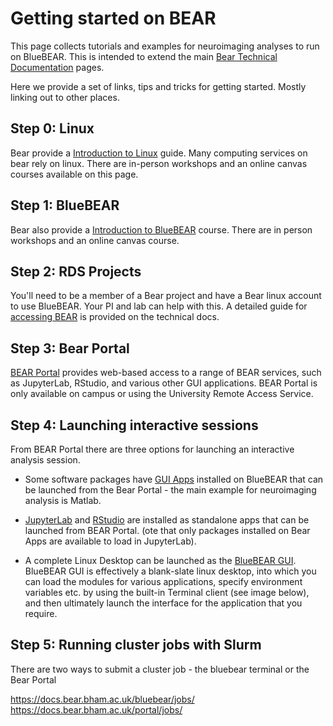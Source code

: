 # Getting started on BEAR

This page collects tutorials and examples for neuroimaging analyses to run on BlueBEAR. This is intended to extend the main [Bear Technical Documentation](https://docs.bear.bham.ac.uk/) pages.

Here we provide a set of links, tips and tricks for getting started. Mostly linking out to other places.

## Step 0: Linux

Bear provide a [Introduction to Linux](https://intranet.birmingham.ac.uk/it/teams/infrastructure/research/bear/bear-training/intro-linux.aspx) guide. Many computing services on bear rely on linux. There are in-person workshops and an online canvas courses available on this page.

## Step 1: BlueBEAR

Bear also provide a [Introduction to BlueBEAR](https://intranet.birmingham.ac.uk/it/teams/infrastructure/research/bear/bear-training/necessities.aspx) course. There are in person workshops and an online canvas course.

## Step 2: RDS Projects

You'll need to be a member of a Bear project and have a Bear linux account to use BlueBEAR. Your PI and lab can help with this. A detailed guide for [accessing BEAR](https://docs.bear.bham.ac.uk/bluebear/accessing/) is provided on the technical docs.

## Step 3: Bear Portal

[BEAR Portal](https://docs.bear.bham.ac.uk/portal/accessing/)  provides web-based access to a range of BEAR services, such as JupyterLab, RStudio, and various other GUI applications. BEAR Portal is only available on campus or using the University Remote Access Service.

## Step 4: Launching interactive sessions

From BEAR Portal there are three options for launching an interactive analysis session.

- Some software packages have [GUI Apps](https://docs.bear.bham.ac.uk/portal/gui_apps/)  installed on BlueBEAR that can be launched from the Bear Portal - the main example for neuroimaging analysis is Matlab.

- [JupyterLab](https://docs.bear.bham.ac.uk/portal/jupyterlab/) and [RStudio](https://docs.bear.bham.ac.uk/portal/rstudio/) are installed as standalone apps that can be launched from BEAR Portal. (ote that only packages installed on Bear Apps are available to load in JupyterLab).

- A complete Linux Desktop can be launched as the [BlueBEAR GUI](https://docs.bear.bham.ac.uk/portal/gui/). BlueBEAR GUI is effectively a blank-slate linux desktop, into which you can load the modules for various applications, specify environment variables etc. by using the built-in Terminal client (see image below), and then ultimately launch the interface for the application that you require.


## Step 5: Running cluster jobs with Slurm

There are two ways to submit a cluster job - the bluebear terminal or the Bear Portal

https://docs.bear.bham.ac.uk/bluebear/jobs/
https://docs.bear.bham.ac.uk/portal/jobs/

